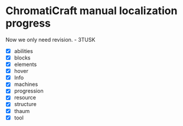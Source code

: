 # ChromatiCraft manual localization progress

Now we only need revision. - 3TUSK

* [X] abilities
* [X] blocks
* [X] elements
* [X] hover
* [X] Info
* [X] machines
* [X] progression
* [X] resource
* [X] structure
* [X] thaum
* [X] tool
